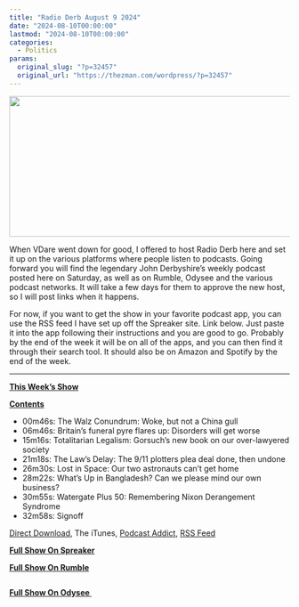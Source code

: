 ```yaml
---
title: "Radio Derb August 9 2024"
date: "2024-08-10T00:00:00"
lastmod: "2024-08-10T00:00:00"
categories:
  - Politics
params:
  original_slug: "?p=32457"
  original_url: "https://thezman.com/wordpress/?p=32457"
---
```


[<img
src="https://thezman.com/wordpress/wp-content/uploads/2024/08/Banner.jpg"
class="alignnone size-full wp-image-32474" decoding="async"
sizes="(max-width: 789px) 100vw, 789px"
srcset="https://thezman.com/wordpress/wp-content/uploads/2024/08/Banner.jpg 789w, https://thezman.com/wordpress/wp-content/uploads/2024/08/Banner-300x96.jpg 300w, https://thezman.com/wordpress/wp-content/uploads/2024/08/Banner-768x246.jpg 768w, https://thezman.com/wordpress/wp-content/uploads/2024/08/Banner-500x160.jpg 500w"
width="789" height="253" />](https://thezman.com/wordpress/wp-content/uploads/2024/08/Banner.jpg)

When VDare went down for good, I offered to host Radio Derb here and set
it up on the various platforms where people listen to podcasts. Going
forward you will find the legendary John Derbyshire’s weekly podcast
posted here on Saturday, as well as on Rumble, Odysee and the various
podcast networks. It will take a few days for them to approve the new
host, so I will post links when it happens.

For now, if you want to get the show in your favorite podcast app, you
can use the RSS feed I have set up off the Spreaker site. Link below.
Just paste it into the app following their instructions and you are good
to go. Probably by the end of the week it will be on all of the apps,
and you can then find it through their search tool. It should also be on
Amazon and Spotify by the end of the week.

------------------------------------------------------------------------

**<u>This Week’s Show</u>**

**<u>Contents</u>**

-   00m46s: The Walz Conundrum: Woke, but not a China gull
-   06m46s: Britain’s funeral pyre flares up: Disorders will get worse
-   15m16s: Totalitarian Legalism: Gorsuch’s new book on our
    over-lawyered society
-   21m18s: The Law’s Delay: The 9/11 plotters plea deal done, then
    undone
-   26m30s: Lost in Space: Our two astronauts can’t get home
-   28m22s: What’s Up in Bangladesh? Can we please mind our own
    business?
-   30m55s: Watergate Plus 50: Remembering Nixon Derangement Syndrome
-   32m58s: Signoff

<a href="https://api.spreaker.com/v2/episodes/60974972/download.mp3"
rel="noopener" target="_blank">Direct Download</a>, The iTunes,
<a href="https://podcastaddict.com/podcast/radio-derb/5262849"
rel="noopener" target="_blank">Podcast Addict</a>,
<a href="https://www.spreaker.com/show/6260375/episodes/feed"
rel="noopener noreferrer" target="_blank">RSS Feed</a>

**<u>Full Show On Spreaker</u>**

**<u>Full Show On Rumble</u>**

<span class="mce_SELRES_start" mce-type="bookmark"
style="display: inline-block; width: 0px; overflow: hidden; line-height: 0;">﻿</span>

**<u>Full Show On Odysee </u>**

<span class="mce_SELRES_start" mce-type="bookmark"
style="display: inline-block; width: 0px; overflow: hidden; line-height: 0;">﻿</span>
